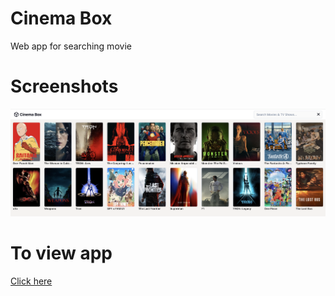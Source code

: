 # Cinema Box
Web app for searching movie

# Screenshots
![Screenshots](./src/assets/images/screenshot-1.png)

# To view app
[Click here](https://cinema-box-mocha.vercel.app/)